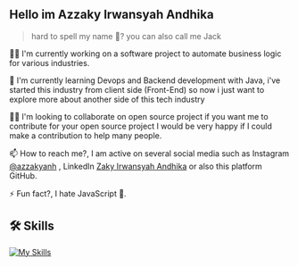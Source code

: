 
## Hello im Azzaky Irwansyah Andhika

> hard to spell my name 🤔? you can also call me Jack

👩‍💻 I'm currently working on a software project to automate business logic for various industries.

🧠 I'm currently learning Devops and Backend development with Java, i've started this industry from client side (Front-End) so now i just want to explore more about another side of this tech industry

👯‍♀️ I'm looking to collaborate on open source project if you want me to contribute for your open source project I would be very happy if I could make a contribution to help many people. 

📫 How to reach me?, I am active on several social media such as Instagram [@azzakyanh](https://www.instagram.com/azzakyanh/)
, LinkedIn [Zaky Irwansyah Andhika](https://www.linkedin.com/in/zakyirwansyahandhika/) or also this platform GitHub.

⚡️ Fun fact?, I hate JavaScript 🚮. 

## 🛠 Skills
[![My Skills](https://skillicons.dev/icons?i=js,ts,react,expressjs,nestjs,pnpm,npm,bun,yarn,docker,nextjs,nodejs,git,bash,mysql,mongodb,mui,tailwind,prisma,linux,github,firebase,githubactions,python,java,vim&theme=dark)](https://skillicons.dev)



